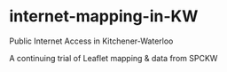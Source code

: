 # internet-mapping-in-KW
Public Internet Access in Kitchener-Waterloo

A continuing trial of Leaflet mapping & data from SPCKW
